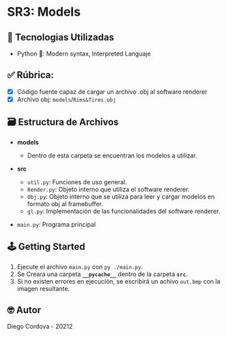 # SR3: Models

## 📡 Tecnologias Utilizadas
- Python 🐍: Modern syntax, Interpreted Languaje

## ✅ Rúbrica:

  - [x] Código fuente capaz de cargar un archivo .obj al software renderer
  - [x] Archivo obj: `models`/`Rims&Tires.obj`

## 🗃️ Estructura de Archivos

- **models**
  - Dentro de esta carpeta se encuentran los modelos a utilizar.
  
- **src**
  - `util.py`: Funciones de uso general.
  - `Render.py`: Objeto interno que utiliza el software renderer.
  - `Obj.py`: Objeto interno que se utiliza para leer y cargar modelos en formato obj al framebuffer.
  - `gl.py`: Implementación de las funcionalidades del software renderer.
  
- `main.py`: Programa principal

## 🕹️ Getting Started

1. Ejecute el archivo `main.py` con `py ./main.py`.
2. Se Creara una carpeta **`__pycache__`** dentro de la carpeta **`src`**.
3. Si no existen errores en ejecución, se escribirá un achivo `out.bmp` con la imagen resultante.  

## 🤓 Autor

Diego Cordova - 20212
